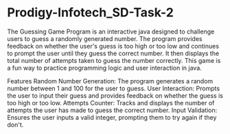 # Prodigy-Infotech_SD-Task-2
The Guessing Game Program is an interactive java designed to challenge users to guess a randomly generated number. The program provides feedback on whether the user's guess is too high or too low and continues to prompt the user until they guess the correct number. It then displays the total number of attempts taken to guess the number correctly. This game is a fun way to practice programming logic and user interaction in java.

Features
Random Number Generation: The program generates a random number between 1 and 100 for the user to guess.
User Interaction: Prompts the user to input their guess and provides feedback on whether the guess is too high or too low.
Attempts Counter: Tracks and displays the number of attempts the user has made to guess the correct number.
Input Validation: Ensures the user inputs a valid integer, prompting them to try again if they don't.
